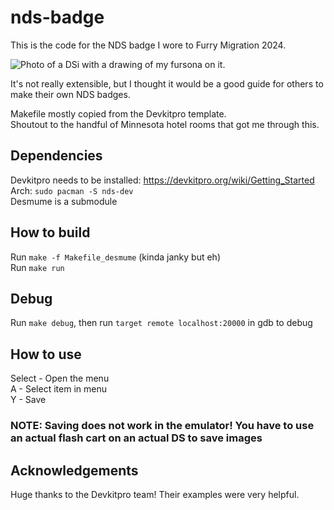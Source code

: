 # nds-badge
This is the code for the NDS badge I wore to Furry Migration 2024.  

![Photo of a DSi with a drawing of my fursona on it.](http://www.jusentari.com/assets/jusentari_badge.jpg)

It's not really extensible, but I thought it would be a good guide for others to make their own NDS badges.  
  
Makefile mostly copied from the Devkitpro template.  
Shoutout to the handful of Minnesota hotel rooms that got me through this.  

## Dependencies
Devkitpro needs to be installed: https://devkitpro.org/wiki/Getting_Started  
Arch: `sudo pacman -S nds-dev`  
Desmume is a submodule  

## How to build
Run `make -f Makefile_desmume` (kinda janky but eh)  
Run `make run`  

## Debug
Run `make debug`, then run `target remote localhost:20000` in gdb to debug  

## How to use
Select - Open the menu  
A - Select item in menu  
Y - Save  
### NOTE: Saving does not work in the emulator! You have to use an actual flash cart on an actual DS to save images  

## Acknowledgements
Huge thanks to the Devkitpro team! Their examples were very helpful.